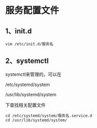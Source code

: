 # 服务配置文件

## 1、init.d

~~~shell
vim /etc/init.d/服务名
~~~





## 2、systemctl

systemctl来管理的，可以在

/etc/systemd/system

/usr/lib/systemd/system

下查找相关配置文件

~~~shell
cd /etc/systemd/system/服务名.service.d
cd /usr/lib/systemd/system/
~~~

